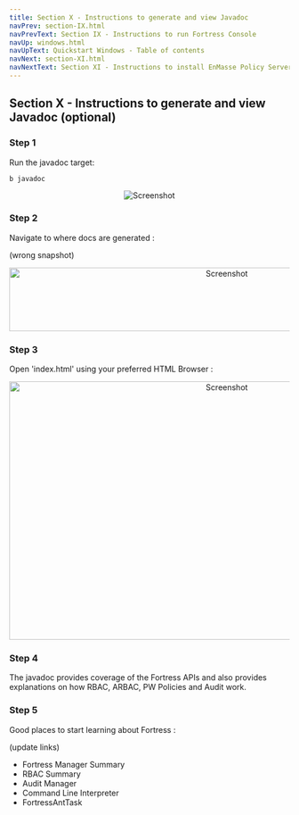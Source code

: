 ```yaml
---
title: Section X - Instructions to generate and view Javadoc
navPrev: section-IX.html
navPrevText: Section IX - Instructions to run Fortress Console
navUp: windows.html
navUpText: Quickstart Windows - Table of contents
navNext: section-XI.html
navNextText: Section XI - Instructions to install EnMasse Policy Server Demo
---
```


## Section X - Instructions to generate and view Javadoc (optional)

### Step 1

Run the javadoc target:

	b javadoc 

<CENTER>
  <IMG src="../../images/Screenshot38-javadoc-win.png" alt="Screenshot"/>
</CENTER>


### Step 2

Navigate to where docs are generated :

(wrong snapshot)

<CENTER>
  <IMG src="../../images/Screenshot25-javadoc-listing.png" alt="Screenshot" width="766" height="114"/>
</CENTER>

### Step 3

Open 'index.html' using your preferred HTML Browser :

<CENTER>
  <IMG src="../../images/Screenshot26-javadoc.png" alt="Screenshot" width="766" height="463"/>
</CENTER>

### Step 4

The javadoc provides coverage of the Fortress APIs and also provides explanations on how RBAC, ARBAC, PW Policies and Audit work.

### Step 5

Good places to start learning about Fortress : 

(update links)

* Fortress Manager Summary
* RBAC Summary
* Audit Manager
* Command Line Interpreter
* FortressAntTask
